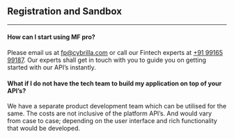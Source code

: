 ## Registration and Sandbox
-----------------------------

#### How can I start using MF pro?
Please email us at [fp@cybrilla.com](mailto:fp@cybrilla.com) or call our Fintech experts at [+91 99165 99187](tel:+919916599187). Our experts shall get in touch with you to guide you on getting started with our API’s instantly.

#### What if I do not have the tech team to build my application on top of your API’s?
We have a separate product development team which can be utilised for the same. The costs are not inclusive of the platform API’s. And would vary from case to case; depending on the user interface and rich functionality that would be developed.
